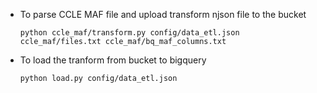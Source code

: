 * To parse CCLE MAF file and upload transform njson file to the bucket

  ```
  python ccle_maf/transform.py config/data_etl.json ccle_maf/files.txt ccle_maf/bq_maf_columns.txt
  ```
* To load the tranform from bucket to bigquery

  ```
  python load.py config/data_etl.json
  ```
